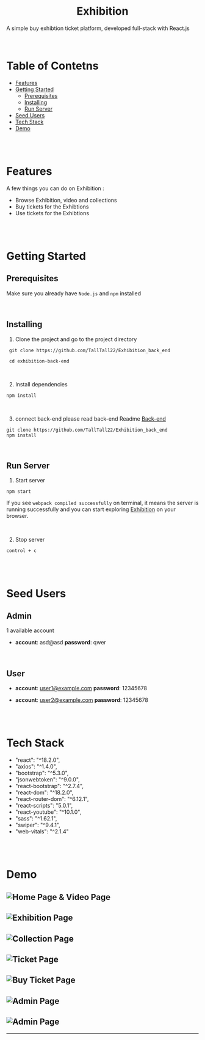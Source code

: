 <h1 align='center'><b>Exhibition</b></h1>
A simple buy exhibtion ticket platform, developed full-stack with React.js  

<br>
<br>
<br>

# Table of Contetns
- [Features](#features)
- [Getting Started](#getting-started)
  - [Prerequisites](#prerequisites)
  - [Installing](#installing)
  - [Run Server](#run-server)
- [Seed Users](#seed-users)
- [Tech Stack](#tech-stack)
- [Demo](#demo)

<br>
<br>

# Features
A few things you can do on Exhibition :
- Browse Exhibition, video and collections
- Buy tickets for the Exhibtions
- Use tickets for the Exhibtions 



<br>
<br>

# Getting Started
## **Prerequisites**
Make sure you already have `Node.js` and `npm` installed

<br>

## **Installing**
1. Clone the project and go to the project directory
```
 git clone https://github.com/TallTall22/Exhibition_back_end

 cd exhibition-back-end
```

<br/>

2. Install dependencies
```
npm install
```

<br/>

3.  connect back-end
please read back-end Readme [Back-end](https://github.com/TallTall22/Exhibition_back_end) 
```
git clone https://github.com/TallTall22/Exhibition_back_end
npm install
```



<br/>

## **Run Server**

1. Start server
```
npm start
```

If you see  `webpack compiled successfully`  on terminal, it means the server is running successfully and you can start exploring [Exhibition](http://localhost:3000/) on your browser.

<br>

2. Stop server
```
control + c
```
<br/>
<br/>

# Seed Users

## **Admin**
1 available account

* **account**: asd@asd
  **password**: qwer

<br/>

## **User**

* **account**: user1@example.com 
  **password**: 12345678

* **account**: user2@example.com
  **password**: 12345678



<br/>
<br/>

# Tech Stack
- "react": "^18.2.0",
- "axios": "^1.4.0",
- "bootstrap": "^5.3.0",
- "jsonwebtoken": "^9.0.0",
- "react-bootstrap": "^2.7.4",
- "react-dom": "^18.2.0",
- "react-router-dom": "^6.12.1",
- "react-scripts": "5.0.1",
- "react-youtube": "^10.1.0",
- "sass": "^1.62.1",
- "swiper": "^9.4.1",
- "web-vitals": "^2.1.4"
<br>
<br>

#  Demo

![Home Page & Video Page](https://github.com/TallTall22/Exhibition_front_end/blob/main/public/picture/Demo-1.png)
---
![Exhibition Page](https://github.com/TallTall22/Exhibition_front_end/blob/main/public/picture/Demo-2.png)
---
![Collection Page](https://github.com/TallTall22/Exhibition_front_end/blob/main/public/picture/Demo-3.png)
---
![Ticket Page](https://github.com/TallTall22/Exhibition_front_end/blob/main/public/picture/Demo-4.png)
---
![Buy Ticket Page](https://github.com/TallTall22/Exhibition_front_end/blob/main/public/picture/Demo-5.png)
---
![Admin Page](https://github.com/TallTall22/Exhibition_front_end/blob/main/public/picture/Demo-6.png)
---
![Admin Page](https://github.com/TallTall22/Exhibition_front_end/blob/main/public/picture/Demo-7.png)
---
---
